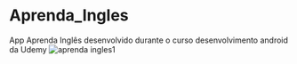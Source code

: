 
# Aprenda_Ingles
App Aprenda Inglês desenvolvido durante o curso desenvolvimento android da Udemy
![aprenda ingles1](https://user-images.githubusercontent.com/80183658/131545555-aaa44ce4-a959-44e7-acd2-82c095436536.png)
